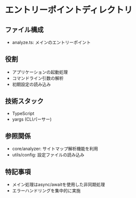 # エントリーポイントディレクトリ

## ファイル構成
- analyze.ts: メインのエントリーポイント

## 役割
- アプリケーションの起動処理
- コマンドライン引数の解析
- 初期設定の読み込み

## 技術スタック
- TypeScript
- yargs (CLIパーサー)

## 参照関係
- core/analyzer: サイトマップ解析機能を利用
- utils/config: 設定ファイルの読み込み

## 特記事項
- メイン処理はasync/awaitを使用した非同期処理
- エラーハンドリングを集中的に実施
```

